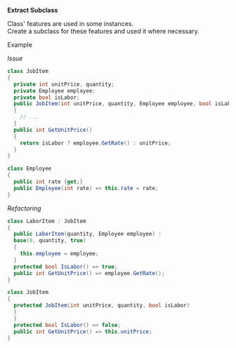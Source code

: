 **Extract Subclass**

Class' features are used in some instances.  
Create a subclass for these features and used it where necessary.

Example

_Issue_

```csharp
class JobItem
{
  private int unitPrice, quantity;
  private Employee employee;
  private bool isLabor;
  public JobItem(int unitPrice, quantity, Employee employee, bool isLabor)
  {
    // ...
  }
  public int GetUnitPrice()
  {
    return isLabor ? employee.GetRate() : unitPrice;
  }
}

class Employee
{
  public int rate {get;}
  public Employee(int rate) => this.rate = rate;
}
```

_Refactoring_

```csharp
class LaborItem : JobItem
{
  public LaborItem(quantity, Employee employee) :
  base(0, quantity, true)
  {
    this.employee = employee;
  }
  protected bool IsLabor() => true;
  public int GetUnitPrice() => employee.GetRate();
}

class JobItem
{
  protected JobItem(int unitPrice, quantity, bool isLabor)
  {
  }
  protected bool IsLabor() => false;
  public int GetUnitPrice() => this.unitPrice;
}
```